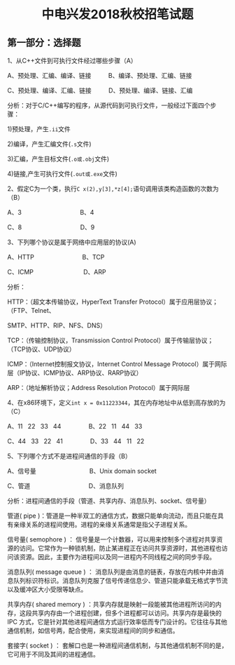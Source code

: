 <h1 align="center">中电兴发2018秋校招笔试题</h1>

## 第一部分：选择题 ##

1、从C++文件到可执行文件经过哪些步骤（A）

A、预处理、汇编、编译、链接 &nbsp;&nbsp;&nbsp;&nbsp;&nbsp;&nbsp;&nbsp;&nbsp; B、编译、预处理、汇编、链接

C、预处理、编译、汇编、链接 &nbsp;&nbsp;&nbsp;&nbsp;&nbsp;&nbsp;&nbsp;&nbsp; D、预处理、编译、链接、汇编

分析：对于C/C++编写的程序，从源代码到可执行文件，一般经过下面四个步骤：

1)预处理，产生`.ii`文件

2)编译，产生汇编文件(`.s`文件)

3)汇编，产生目标文件(`.o或.obj`文件)

4)链接,产生可执行文件(`.out或.exe`文件)

2、假定C为一个类，执行`C x(2),y[3],*z[4];`语句调用该类构造函数的次数为（B）

A、3 &nbsp;&nbsp;&nbsp;&nbsp;&nbsp;&nbsp;&nbsp;&nbsp;&nbsp;&nbsp;&nbsp;&nbsp;&nbsp;&nbsp;&nbsp;&nbsp;&nbsp;&nbsp;&nbsp;&nbsp;&nbsp;&nbsp;&nbsp;&nbsp;&nbsp;&nbsp;&nbsp;&nbsp;&nbsp;&nbsp;&nbsp;&nbsp; B、4

C、8 &nbsp;&nbsp;&nbsp;&nbsp;&nbsp;&nbsp;&nbsp;&nbsp;&nbsp;&nbsp;&nbsp;&nbsp;&nbsp;&nbsp;&nbsp;&nbsp;&nbsp;&nbsp;&nbsp;&nbsp;&nbsp;&nbsp;&nbsp;&nbsp;&nbsp;&nbsp;&nbsp;&nbsp;&nbsp;&nbsp;&nbsp;&nbsp; D、9

3、下列哪个协议是属于网络中应用层的协议(A)

A、HTTP &nbsp;&nbsp;&nbsp;&nbsp;&nbsp;&nbsp;&nbsp;&nbsp;&nbsp;&nbsp;&nbsp;&nbsp;&nbsp;&nbsp;&nbsp;&nbsp;&nbsp;&nbsp;&nbsp;&nbsp;&nbsp;&nbsp;&nbsp;&nbsp;&nbsp;&nbsp; B、TCP

C、ICMP &nbsp;&nbsp;&nbsp;&nbsp;&nbsp;&nbsp;&nbsp;&nbsp;&nbsp;&nbsp;&nbsp;&nbsp;&nbsp;&nbsp;&nbsp;&nbsp;&nbsp;&nbsp;&nbsp;&nbsp;&nbsp;&nbsp;&nbsp;&nbsp;&nbsp;&nbsp;&nbsp; D、ARP

分析：

HTTP：（超文本传输协议，HyperText Transfer Protocol）属于应用层协议；（FTP、Telnet、

SMTP、HTTP、RIP、NFS、DNS）

TCP：（传输控制协议，Transmission Control Protocol）属于传输层协议；（TCP协议、UDP协议）

ICMP：（Internet控制报文协议，Internet Control Message Protocol）属于网际层（IP协议、ICMP协议、ARP协议、RARP协议）

ARP：（地址解析协议；Address Resolution Protocol）属于网际层

4、在x86环境下，定义`int x = 0x11223344`，其在内存地址中从低到高存放的为（C）

A、11 &nbsp; 22 &nbsp; 33 &nbsp; 44 &nbsp;&nbsp;&nbsp;&nbsp;&nbsp;&nbsp;&nbsp;&nbsp;&nbsp;&nbsp;&nbsp;&nbsp;&nbsp;&nbsp; B、22 &nbsp; 11 &nbsp; 44 &nbsp; 33

C、44 &nbsp; 33 &nbsp; 22 &nbsp; 41 &nbsp;&nbsp;&nbsp;&nbsp;&nbsp;&nbsp;&nbsp;&nbsp;&nbsp;&nbsp;&nbsp;&nbsp;&nbsp;&nbsp; D、33 &nbsp; 44 &nbsp; 11 &nbsp; 22

5、下列哪个方式不是进程间通信的手段（B）

A、信号量 &nbsp;&nbsp;&nbsp;&nbsp;&nbsp;&nbsp;&nbsp;&nbsp;&nbsp;&nbsp;&nbsp;&nbsp;&nbsp;&nbsp;&nbsp;&nbsp;&nbsp;&nbsp;&nbsp;&nbsp;&nbsp;&nbsp;&nbsp;&nbsp;&nbsp;&nbsp;&nbsp;&nbsp;&nbsp; B、Unix domain socket

C、管道 &nbsp;&nbsp;&nbsp;&nbsp;&nbsp;&nbsp;&nbsp;&nbsp;&nbsp;&nbsp;&nbsp;&nbsp;&nbsp;&nbsp;&nbsp;&nbsp;&nbsp;&nbsp;&nbsp;&nbsp;&nbsp;&nbsp;&nbsp;&nbsp;&nbsp;&nbsp;&nbsp;&nbsp;&nbsp;&nbsp;&nbsp;&nbsp; D、消息队列

分析：进程间通信的手段（管道、共享内存、消息队列、socket、信号量）

管道( pipe )：管道是一种半双工的通信方式，数据只能单向流动，而且只能在具有亲缘关系的进程间使用。进程的亲缘关系通常是指父子进程关系。

信号量( semophore ) ： 信号量是一个计数器，可以用来控制多个进程对共享资源的访问。它常作为一种锁机制，防止某进程正在访问共享资源时，其他进程也访问该资源。因此，主要作为进程间以及同一进程内不同线程之间的同步手段。

消息队列( message queue ) ： 消息队列是由消息的链表，存放在内核中并由消息队列标识符标识。消息队列克服了信号传递信息少、管道只能承载无格式字节流以及缓冲区大小受限等缺点。

共享内存( shared memory ) ：共享内存就是映射一段能被其他进程所访问的内存，这段共享内存由一个进程创建，但多个进程都可以访问。共享内存是最快的 IPC 方式，它是针对其他进程间通信方式运行效率低而专门设计的。它往往与其他通信机制，如信号两，配合使用，来实现进程间的同步和通信。

套接字( socket ) ： 套解口也是一种进程间通信机制，与其他通信机制不同的是，它可用于不同及其间的进程通信。